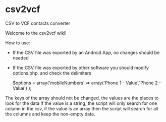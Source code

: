 # csv2vcf
CSV to VCF contacts converter



Welcome to the csv2vcf wiki!

How to use:

 * If the CSV file was exported by an Android App, no changes should be needed
 * If the CSV file was exported by other software you should modify options.php, and check the delimiters

    $options = array('mobileNumbers' => array('Phone 1 - Value','Phone 2 - Value') );

The keys of the array should not be changed, the values are the places to look for the data If the value is a string, the script will only search for one column in the csv, if the value is an array then the script will search for all the columns and keep the non-empty data.
